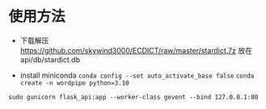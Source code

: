 # 使用方法

- 下载解压 https://github.com/skywind3000/ECDICT/raw/master/stardict.7z 放在api/db/stardict.db

- install miniconda
`conda config --set auto_activate_base false`
`conda create -n wordpipe python=3.10`


`sudo gunicorn flask_api:app --worker-class gevent --bind 127.0.0.1:80`